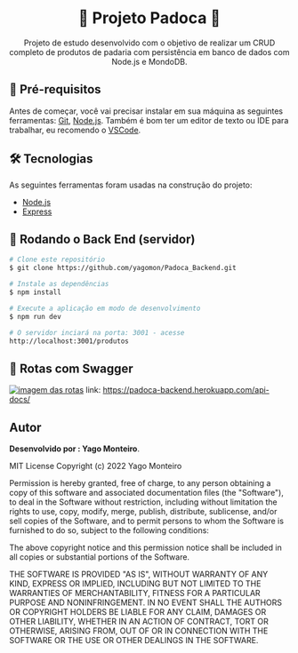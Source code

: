 
<h1 align="center">🍞 Projeto Padoca 🍞</h1>

<p align="center"> Projeto de estudo desenvolvido com o objetivo de realizar um CRUD completo de produtos de padaria com persistência em banco de dados com Node.js e MondoDB.</p>


## 📄 Pré-requisitos

Antes de começar, você vai precisar instalar em sua máquina as seguintes ferramentas:
[Git](https://git-scm.com), [Node.js](https://nodejs.org/en/).  Também é bom ter um editor de texto ou IDE para trabalhar, eu recomendo o [VSCode](https://code.visualstudio.com/).



## 🛠 Tecnologias

As seguintes ferramentas foram usadas na construção do projeto:

- [Node.js](https://nodejs.org/en/)
- [Express](https://expressjs.com/en/)

## 🎲 Rodando o Back End (servidor)

```bash
# Clone este repositório
$ git clone https://github.com/yagomon/Padoca_Backend.git

# Instale as dependências
$ npm install

# Execute a aplicação em modo de desenvolvimento
$ npm run dev

# O servidor inciará na porta: 3001 - acesse 
http://localhost:3001/produtos
```

## 🔀 Rotas com Swagger
<a href="https://padoca-backend.herokuapp.com/api-docs/">![imagem das rotas](https://lh3.googleusercontent.com/p09RvuMzUyBa_luRZxcDKuHpTHP6hKnpu-Qrjxm1YqIACgQ1DZVDNlDaWTKPzZwbHsmSAo6kxZlgPRGTWD-hWFpvj9Tec7grdiiTL7MUaewF37udqOQcBDUkb5uFDMvza1C_9RCUQgLqGKhnACUkJxCEiTvEQVqCL4Hcr_oFmuaTx_-zTfnO7e-_Hr5sDtxZkbxiCZUeUBQ5AWy4e9-6wqVjsbysZ-BTkgLkstYZEXWpMMP33gA9JQpkqLl3OvAP_0tkC11RAkFLGNBl3exWdh3imHrRAB7jQcfD6pGh5lV9L-cgzdYFQvKohSj8A63aPYhy0aeTDGEuz2bJWu6njdVfUg-fi-Z2_gdM3FYaB1uvc5TA_ThAiVI9_RGIlV-Ek7jpfA_Ri7l7Z41EhD68OSFu7I_8c035aW75-FE26Kj7L3_gpcuM0NtPws6YQDOs9oj2kWWBgwIXPlk7Ov2wExGIEDYGkmdOiVWNVDVVrPpC85GVVSdxvfSF78iXVs3ZABx4CtlrhqyFV0ihTcDYetGkx4nwwCM1ziQ56_l4fMLadoNIhxwJ676WeFSWBB4XUidZVoAMwP6Vy5PzoeQyGN025_9lsbAUnltR9CwA51SF1bQyWrJ24EPJMesW9lZp29SnUi9H_LfWYGcyoY8I2yQ3jpvFJTTEQZfgJomG2oR38RxpYUvIrRUJjJ5q3GtKWaOHGWRgBEh9O9cnAggnLqJqxqX2pU1wiDREkDqj5e_OnOWJ7PqV8Sxpduj_=w1280-h651-no?authuser=0)</a>
link: https://padoca-backend.herokuapp.com/api-docs/

## Autor

**Desenvolvido por : Yago Monteiro**.

MIT License
Copyright (c) 2022 Yago Monteiro

Permission is hereby granted, free of charge, to any person obtaining a copy
of this software and associated documentation files (the "Software"), to deal
in the Software without restriction, including without limitation the rights
to use, copy, modify, merge, publish, distribute, sublicense, and/or sell
copies of the Software, and to permit persons to whom the Software is
furnished to do so, subject to the following conditions:

The above copyright notice and this permission notice shall be included in all
copies or substantial portions of the Software.

THE SOFTWARE IS PROVIDED "AS IS", WITHOUT WARRANTY OF ANY KIND, EXPRESS OR
IMPLIED, INCLUDING BUT NOT LIMITED TO THE WARRANTIES OF MERCHANTABILITY,
FITNESS FOR A PARTICULAR PURPOSE AND NONINFRINGEMENT. IN NO EVENT SHALL THE
AUTHORS OR COPYRIGHT HOLDERS BE LIABLE FOR ANY CLAIM, DAMAGES OR OTHER
LIABILITY, WHETHER IN AN ACTION OF CONTRACT, TORT OR OTHERWISE, ARISING FROM,
OUT OF OR IN CONNECTION WITH THE SOFTWARE OR THE USE OR OTHER DEALINGS IN THE
SOFTWARE.

